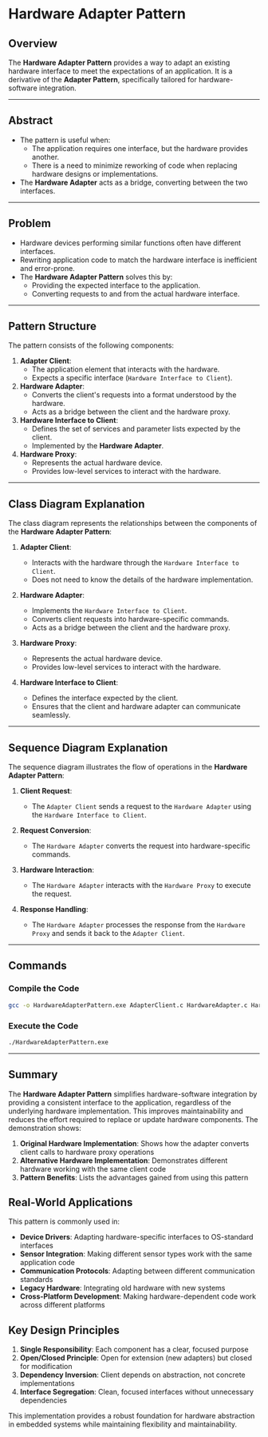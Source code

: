 # Hardware Adapter Pattern

## Overview
The **Hardware Adapter Pattern** provides a way to adapt an existing hardware interface to meet the expectations of an application. It is a derivative of the **Adapter Pattern**, specifically tailored for hardware-software integration.

---

## Abstract
- The pattern is useful when:
  - The application requires one interface, but the hardware provides another.
  - There is a need to minimize reworking of code when replacing hardware designs or implementations.
- The **Hardware Adapter** acts as a bridge, converting between the two interfaces.

---

## Problem
- Hardware devices performing similar functions often have different interfaces.
- Rewriting application code to match the hardware interface is inefficient and error-prone.
- The **Hardware Adapter Pattern** solves this by:
  - Providing the expected interface to the application.
  - Converting requests to and from the actual hardware interface.

---

## Pattern Structure
The pattern consists of the following components:
1. **Adapter Client**:
   - The application element that interacts with the hardware.
   - Expects a specific interface (`Hardware Interface to Client`).
2. **Hardware Adapter**:
   - Converts the client's requests into a format understood by the hardware.
   - Acts as a bridge between the client and the hardware proxy.
3. **Hardware Interface to Client**:
   - Defines the set of services and parameter lists expected by the client.
   - Implemented by the **Hardware Adapter**.
4. **Hardware Proxy**:
   - Represents the actual hardware device.
   - Provides low-level services to interact with the hardware.

---

## Class Diagram Explanation
The class diagram represents the relationships between the components of the **Hardware Adapter Pattern**:

1. **Adapter Client**:
   - Interacts with the hardware through the `Hardware Interface to Client`.
   - Does not need to know the details of the hardware implementation.

2. **Hardware Adapter**:
   - Implements the `Hardware Interface to Client`.
   - Converts client requests into hardware-specific commands.
   - Acts as a bridge between the client and the hardware proxy.

3. **Hardware Proxy**:
   - Represents the actual hardware device.
   - Provides low-level services to interact with the hardware.

4. **Hardware Interface to Client**:
   - Defines the interface expected by the client.
   - Ensures that the client and hardware adapter can communicate seamlessly.

---

## Sequence Diagram Explanation
The sequence diagram illustrates the flow of operations in the **Hardware Adapter Pattern**:

1. **Client Request**:
   - The `Adapter Client` sends a request to the `Hardware Adapter` using the `Hardware Interface to Client`.

2. **Request Conversion**:
   - The `Hardware Adapter` converts the request into hardware-specific commands.

3. **Hardware Interaction**:
   - The `Hardware Adapter` interacts with the `Hardware Proxy` to execute the request.

4. **Response Handling**:
   - The `Hardware Adapter` processes the response from the `Hardware Proxy` and sends it back to the `Adapter Client`.

---

## Commands

### Compile the Code
```bash
gcc -o HardwareAdapterPattern.exe AdapterClient.c HardwareAdapter.c HardwareProxy.c
```

### Execute the Code
```bash
./HardwareAdapterPattern.exe
```

---

## Summary
The **Hardware Adapter Pattern** simplifies hardware-software integration by providing a consistent interface to the application, regardless of the underlying hardware implementation. This improves maintainability and reduces the effort required to replace or update hardware components.
The demonstration shows:
1. **Original Hardware Implementation**: Shows how the adapter converts client calls to hardware proxy operations
2. **Alternative Hardware Implementation**: Demonstrates different hardware working with the same client code
3. **Pattern Benefits**: Lists the advantages gained from using this pattern

## Real-World Applications

This pattern is commonly used in:
- **Device Drivers**: Adapting hardware-specific interfaces to OS-standard interfaces
- **Sensor Integration**: Making different sensor types work with the same application code
- **Communication Protocols**: Adapting between different communication standards
- **Legacy Hardware**: Integrating old hardware with new systems
- **Cross-Platform Development**: Making hardware-dependent code work across different platforms

## Key Design Principles

1. **Single Responsibility**: Each component has a clear, focused purpose
2. **Open/Closed Principle**: Open for extension (new adapters) but closed for modification
3. **Dependency Inversion**: Client depends on abstraction, not concrete implementations
4. **Interface Segregation**: Clean, focused interfaces without unnecessary dependencies

This implementation provides a robust foundation for hardware abstraction in embedded systems while maintaining flexibility and maintainability.
